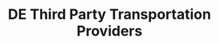 ---
schema: default
title: DE Third Party Transportation Providers
organization: 'Open Data Delaware, Newark Codes'
notes: ''
resources:
  - name: DE_Third_Party_Transportation_Providers
    url: >-
      https://github.com/eturkel/jkan/blob/gh-pages/third%20party%20providers.xlsx
    format: csv
license: ''
maintainer: ''
maintainer_email: ''
---